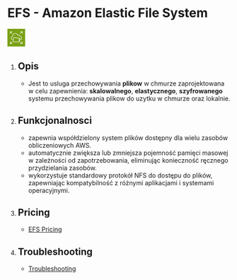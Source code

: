 # EFS - Amazon **Elastic File System**


![Elastic File System Icon](../images/services/Arch_Amazon-EFS_32.png "AWS EFS")

1. Opis
    - 

    - Jest to usluga przechowywania **plikow** w chmurze zaprojektowana w celu zapewnienia: **skalowalnego**, **elastycznego**, **szyfrowanego** systemu przechowywania plikow do uzytku w chmurze oraz lokalnie.


2. Funkcjonalnosci
    - 

    - zapewnia współdzielony system plików dostępny dla wielu zasobów obliczeniowych AWS.
    - automatycznie zwiększa lub zmniejsza pojemność pamięci masowej w zależności od zapotrzebowania, eliminując konieczność ręcznego przydzielania zasobów.
    - wykorzystuje standardowy protokół NFS do dostępu do plików, zapewniając kompatybilność z różnymi aplikacjami i systemami operacyjnymi.


3. Pricing
    - 

    - [EFS Pricing](https://aws.amazon.com/efs/pricing/)

4. Troubleshooting
    - 

    - [Troubleshooting](https://docs.aws.amazon.com/efs/latest/ug/whatisefs.html)